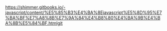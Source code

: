 https://shimmer.gitbooks.io/-javascript/content/%E5%85%B3%E4%BA%8Ejavascript%E5%8D%95%E7%BA%BF%E7%A8%8B%E7%9A%84%E4%B8%80%E4%BA%9B%E4%BA%8B%E5%84%BF.htmlgit 